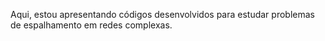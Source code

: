 Aqui, estou apresentando códigos desenvolvidos para estudar problemas de espalhamento em redes complexas.
